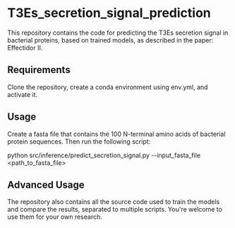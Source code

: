 # T3Es_secretion_signal_prediction

This repository contains the code for predicting the T3Es secretion signal in bacterial proteins,
based on trained models, as described in the paper: Effectidor II.

## Requirements

Clone the repository, create a conda environment using env.yml, and activate it.

## Usage

Create a fasta file that contains the 100 N-terminal amino acids of bacterial protein sequences.
Then run the following script:

python src/inference/predict_secretion_signal.py --input_fasta_file <path_to_fasta_file>

## Advanced Usage

The repository also contains all the source code used to train the models and compare the results, separated to multiple scripts.
You're welcome to use them for your own research.